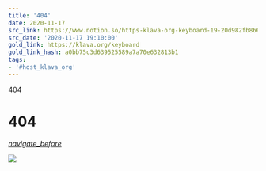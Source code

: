 ```yaml
---
title: '404'
date: 2020-11-17
src_link: https://www.notion.so/https-klava-org-keyboard-19-20d982fb866e420c996d4dbed0757e9c
src_date: '2020-11-17 19:10:00'
gold_link: https://klava.org/keyboard
gold_link_hash: a0bb75c3d639525589a7a70e632813b1
tags:
- '#host_klava_org'
---
```






404














404
===


[*navigate\_before*](/)







![](https://mc.yandex.ru/watch/48975662)